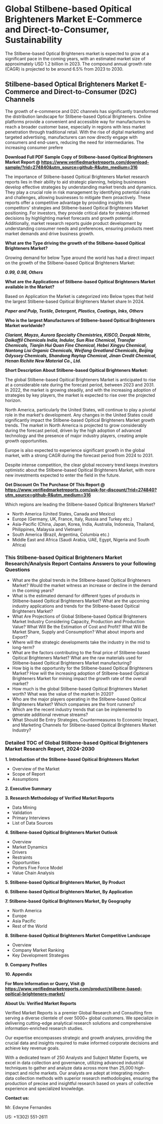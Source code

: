 <h1>Global Stilbene-based Opitical Brighteners Market E-Commerce and Direct-to-Consumer, Sustainability</h1><p class=""><p>The Stilbene-based Optical Brighteners market is expected to grow at a significant pace in the coming years, with an estimated market size of approximately USD 1.2 billion in 2023. The compound annual growth rate (CAGR) is projected to be around 6.5% from 2023 to 2030.</p><h2>Stilbene-based Optical Brighteners Market E-Commerce and Direct-to-Consumer (D2C) Channels</h2><p>The growth of e-commerce and D2C channels has significantly transformed the distribution landscape for Stilbene-based Optical Brighteners. Online platforms provide a convenient and accessible way for manufacturers to reach a broader customer base, especially in regions with less market penetration through traditional retail. With the rise of digital marketing and targeted advertising, manufacturers can now directly engage with consumers and end-users, reducing the need for intermediaries. The increasing consumer prefere</p><p class=""><strong>Download Full PDF Sample Copy of Stilbene-based Opitical Brighteners Market Report @ <a href="https://www.verifiedmarketreports.com/download-sample/?rid=274840&utm_source=github-R&utm_medium=316" target="_blank">https://www.verifiedmarketreports.com/download-sample/?rid=274840&utm_source=github-R&utm_medium=316</a></strong></p><p>The importance of&nbsp;Stilbene-based Opitical Brighteners Market research reports lies in their ability to aid strategic planning, helping businesses develop effective strategies by understanding market trends and dynamics. They play a crucial role in risk management by identifying potential risks and challenges, allowing businesses to mitigate them proactively. These reports offer a competitive advantage by providing insights into competitors' strategies and Stilbene-based Opitical Brighteners Market positioning. For investors, they provide critical data for making informed decisions by highlighting market forecasts and growth potential. Additionally, market research reports guide product development by understanding consumer needs and preferences, ensuring products meet market demands and drive business growth.</p><p><strong>What are the&nbsp;Type driving the growth of the Stilbene-based Opitical Brighteners Market?</strong></p><p id="" class="">Growing demand for below Type around the world has had a direct impact on the growth of the Stilbene-based Opitical Brighteners Market:</p><p class=""><em><strong>0.99, 0.98, Others</strong></em></p><p class=""><strong>What are the&nbsp;Applications&nbsp;of Stilbene-based Opitical Brighteners Market available in the Market?</strong></p><p id="" class="">Based on Application the Market is categorized into Below types that held the largest Stilbene-based Opitical Brighteners Market share In 2024.</p><p class=""><em><strong>Paper and Pulp, Textile, Detergent, Plastics, Coatings, Inks, Others</strong></em></p><p class=""><strong>Who is the largest Manufacturers of Stilbene-based Opitical Brighteners Market worldwide?</strong></p><p><em><strong>Clariant, Mayzo, Aurora Specialty Chemistries, KISCO, Deepak Nitrite, Daikaffil Chemicals India, Indulor, Sun Rise Chemical, Transfar Chemicals, Tianjin Hui Quan Fine Chemical, Hebei Xingyu Chemical, Nantong Lisi Organic Chemicals, Weifang Greatland Chemicals, Beijing Odyssey Chemicals, Shandong Raytop Chemical, Jinan Credit Chemical, Henan Richite New Material Co., Ltd.</strong></em></p><p id="" class=""><strong>Short Description About Stilbene-based Opitical Brighteners Market:</strong></p><p>The global Stilbene-based Opitical Brighteners Market is anticipated to rise at a considerable rate during the forecast period, between 2023 and 2031. In 2022, the market is growing steadily, and with the increasing adoption of strategies by key players, the market is expected to rise over the projected horizon.</p><p>North America, particularly the United States, will continue to play a pivotal role in the market's development. Any changes in the United States could significantly impact the Stilbene-based Opitical Brighteners Market growth trends. The market in North America is projected to grow considerably during the forecast period, driven by the high adoption of advanced technology and the presence of major industry players, creating ample growth opportunities.</p><p>Europe is also expected to experience significant growth in the global market, with a strong CAGR during the forecast period from 2024 to 2031.</p><p>Despite intense competition, the clear global recovery trend keeps investors optimistic about the Stilbene-based Opitical Brighteners Market, with more new investments expected to enter the field in the future.</p><p id="" class=""><strong>Get Discount On The Purchase Of This Report @ <a href="https://www.verifiedmarketreports.com/ask-for-discount/?rid=274840?utm_source=github-R&utm_medium=316" target="_blank">https://www.verifiedmarketreports.com/ask-for-discount/?rid=274840?utm_source=github-R&utm_medium=316</a></strong></p><p class="">Which regions are leading the Stilbene-based Opitical Brighteners Market?</p><ul><li>North America (United States, Canada and Mexico)</li><li>Europe (Germany, UK, France, Italy, Russia and Turkey etc.)</li><li>Asia-Pacific (China, Japan, Korea, India, Australia, Indonesia, Thailand, Philippines, Malaysia and Vietnam)</li><li>South America (Brazil, Argentina, Columbia etc.)</li><li>Middle East and Africa (Saudi Arabia, UAE, Egypt, Nigeria and South Africa)</li></ul><h3 id="" class="">This Stilbene-based Opitical Brighteners Market Research/Analysis Report Contains Answers to your following Questions</h3><ul><li>What are the global trends in the Stilbene-based Opitical Brighteners Market? Would the market witness an increase or decline in the demand in the coming years?</li><li>What is the estimated demand for different types of products in Stilbene-based Opitical Brighteners Market? What are the upcoming industry applications and trends for the Stilbene-based Opitical Brighteners Market?</li><li>What Are Projections of Global Stilbene-based Opitical Brighteners Market Industry Considering Capacity, Production and Production Value? What Will Be the Estimation of Cost and Profit? What Will Be Market Share, Supply and Consumption? What about imports and Export?</li><li>Where will the strategic developments take the industry in the mid to long-term?</li><li>What are the factors contributing to the final price of Stilbene-based Opitical Brighteners Market? What are the raw materials used for Stilbene-based Opitical Brighteners Market manufacturing?</li><li>How big is the opportunity for the Stilbene-based Opitical Brighteners Market? How will the increasing adoption of Stilbene-based Opitical Brighteners Market for mining impact the growth rate of the overall market?</li><li>How much is the global Stilbene-based Opitical Brighteners Market worth? What was the value of the market In 2020?</li><li>Who are the major players operating in the Stilbene-based Opitical Brighteners Market? Which companies are the front runners?</li><li>Which are the recent industry trends that can be implemented to generate additional revenue streams?</li><li>What Should Be Entry Strategies, Countermeasures to Economic Impact, and Marketing Channels for Stilbene-based Opitical Brighteners Market Industry?</li></ul><h3 id="" class="">Detailed TOC of Global Stilbene-based Opitical Brighteners Market Research Report, 2024-2030</h3><p id="" class=""><strong>1. Introduction of the Stilbene-based Opitical Brighteners Market</strong></p><ul><li>Overview of the Market</li><li>Scope of Report</li><li>Assumptions</li></ul><p id="" class=""><strong>2. Executive Summary</strong></p><p id="" class=""><strong>3. Research Methodology of Verified Market Reports</strong></p><ul><li>Data Mining</li><li>Validation</li><li>Primary Interviews</li><li>List of Data Sources</li></ul><p id="" class=""><strong>4. Stilbene-based Opitical Brighteners Market Outlook</strong></p><ul><li>Overview</li><li>Market Dynamics</li><li>Drivers</li><li>Restraints</li><li>Opportunities</li><li>Porters Five Force Model</li><li>Value Chain Analysis</li></ul><p id="" class=""><strong>5. Stilbene-based Opitical Brighteners Market, By Product</strong></p><p id="" class=""><strong>6. Stilbene-based Opitical Brighteners Market, By Application</strong></p><p id="" class=""><strong>7. Stilbene-based Opitical Brighteners Market, By Geography</strong></p><ul><li>North America</li><li>Europe</li><li>Asia Pacific</li><li>Rest of the World</li></ul><p id="" class=""><strong>8. Stilbene-based Opitical Brighteners Market Competitive Landscape</strong></p><ul><li>Overview</li><li>Company Market Ranking</li><li>Key Development Strategies</li></ul><p id="" class=""><strong>9. Company Profiles</strong></p><p id="" class=""><strong>10. Appendix</strong></p><p id="" class=""><strong>For More Information or Query, Visit @ <a href="https://www.verifiedmarketreports.com/product/stilbene-based-opitical-brighteners-market/" target="_blank">https://www.verifiedmarketreports.com/product/stilbene-based-opitical-brighteners-market/</a></strong></p><p id="" class=""><strong>About Us: Verified Market Reports</strong></p><p id="" class="">Verified Market Reports is a premier Global Research and Consulting firm serving a diverse clientele of over 5000+ global customers. We specialize in delivering cutting-edge analytical research solutions and comprehensive information-enriched research studies.</p><p id="" class="">Our expertise encompasses strategic and growth analyses, providing the crucial data and insights required to make informed corporate decisions and achieve key revenue goals.</p><p id="" class="">With a dedicated team of 250 Analysts and Subject Matter Experts, we excel in data collection and governance, utilizing advanced industrial techniques to gather and analyze data across more than 25,000 high-impact and niche markets. Our analysts are adept at integrating modern data collection methods with superior research methodologies, ensuring the production of precise and insightful research based on years of collective experience and specialized knowledge.</p><p id="" class=""><strong>Contact us:</strong></p><p id="" class="">Mr. Edwyne Fernandes</p><p id="" class="">US: +1(302) 551-2611</p>